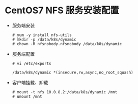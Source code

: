 # CentOS7 NFS 服务安装配置

+ 服务端安装
    ```
    # yum -y install nfs-utils
    # mkdir -p /data/k8s/dynamic
    # chown -R nfsnobody.nfsnobody /data/k8s/dynamic
    ```
+ 服务端配置
    ```
    # vi /etc/exports

    /data/k8s/dynamic *(insecure,rw,async,no_root_squash)
    ```
+ 客户端挂载、卸载
    ```
    # mount -t nfs 10.0.8.2:/data/k8s/dynamic /mnt
    # umount /mnt
    ```